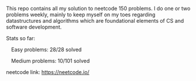 
This repo contains all my solution to neetcode 150 problems. I do one or two problems weekly, mainly to keep myself on my toes regarding datastructures and algorithms which are foundational elements of CS and software development. 

Stats so far:

  &emsp;Easy problems: 28/28 solved
  
  &emsp;Medium problems: 10/101 solved

neetcode link: https://neetcode.io/

